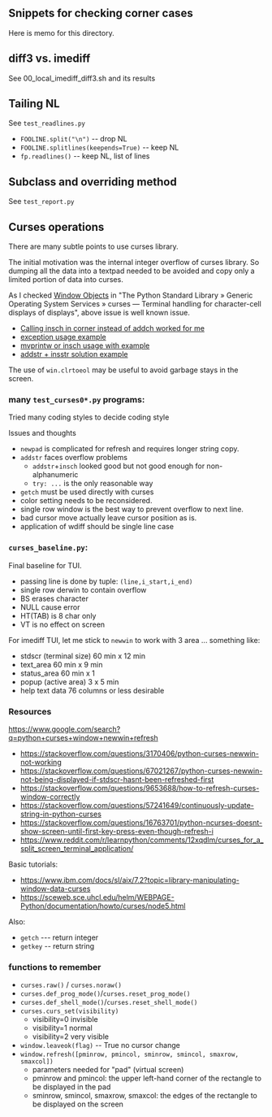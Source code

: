 ## Snippets for checking corner cases

Here is memo for this directory.

## diff3 vs. imediff

See 00_local_imediff_diff3.sh and its results

## Tailing NL

See `test_readlines.py`

* `FOOLINE.split("\n")` -- drop NL
* `FOOLINE.splitlines(keepends=True)` -- keep NL
* `fp.readlines()` -- keep NL, list of lines


## Subclass and overriding method

See `test_report.py`

## Curses operations

There are many subtle points to use curses library.

The initial motivation was the internal integer overflow of curses library.  So dumping all the data into a textpad needed to be avoided and copy only a limited portion of data into curses.

As I checked
[Window Objects](https://docs.python.org/3/library/curses.html#window-objects)
in "The Python Standard Library » Generic Operating System Services » curses — Terminal handling for character-cell displays of displays",
above issue is well known issue.

* [Calling insch in corner instead of addch worked for me](https://stackoverflow.com/questions/21594778/how-to-fill-to-lower-right-corner-in-python-curses)
* [exception usage example](https://stackoverflow.com/questions/36387625/curses-fails-when-calling-addch-on-the-bottom-right-corner)
* [mvprintw or insch usage with example](https://stackoverflow.com/questions/6574836/printing-to-right-side-or-bottom-side-of-terminal-using-ncurses)
* [addstr + insstr solution example](https://stackoverflow.com/questions/6574836/printing-to-right-side-or-bottom-side-of-terminal-using-ncurses)

The use of `win.clrtoeol` may be useful to avoid garbage stays in the screen.

### many `test_curses0*.py` programs:

Tried many coding styles to decide coding style

Issues and thoughts

* `newpad` is complicated for refresh and requires longer string copy.
* `addstr` faces overflow problems
  * `addstr`+`insch` looked good but not good enough for non-alphanumeric
  * `try: ...` is the only reasonable way
* `getch` must be used directly with curses
* color setting needs to be reconsidered.
* single row window is the best way to prevent overflow to next line.
* bad cursor move actually leave cursor position as is.
* application of wdiff should be single line case

### `curses_baseline.py`:

Final baseline for TUI.

* passing line is done by tuple: `(line,i_start,i_end)`
* single row derwin to contain overflow
* BS erases character
* NULL cause error
* HT(TAB) is 8 char only
* VT is no effect on screen


For imediff TUI, let me stick to `newwin` to work with 3 area ... something like:

* stdscr (terminal size)  60 min x 12 min
* text_area               60 min x  9 min
* status_area             60 min x  1
* popup (active area)     3     x  5 min
* help text data          76 columns or less desirable

### Resources

https://www.google.com/search?q=python+curses+window+newwin+refresh

* https://stackoverflow.com/questions/3170406/python-curses-newwin-not-working
* https://stackoverflow.com/questions/67021267/python-curses-newwin-not-being-displayed-if-stdscr-hasnt-been-refreshed-first
* https://stackoverflow.com/questions/9653688/how-to-refresh-curses-window-correctly
* https://stackoverflow.com/questions/57241649/continuously-update-string-in-python-curses
* https://stackoverflow.com/questions/16763701/python-ncurses-doesnt-show-screen-until-first-key-press-even-though-refresh-i
* https://www.reddit.com/r/learnpython/comments/12xqdlm/curses_for_a_split_screen_terminal_application/

Basic tutorials:

* https://www.ibm.com/docs/sl/aix/7.2?topic=library-manipulating-window-data-curses
* https://sceweb.sce.uhcl.edu/helm/WEBPAGE-Python/documentation/howto/curses/node5.html

Also:

* `getch` --- return integer
* `getkey` -- return string

### functions to remember

* `curses.raw()` / `curses.noraw()`
* `curses.def_prog_mode()`/`curses.reset_prog_mode()`
* `curses.def_shell_mode()`/`curses.reset_shell_mode()`
* `curses.curs_set(visibility)`
  * visibility=0 invisible
  * visibility=1 normal
  * visibility=2 very visible
* `window.leaveok(flag)` -- True no cursor change
* `window.refresh([pminrow, pmincol, sminrow, smincol, smaxrow, smaxcol])`
  * parameters needed for "pad" (virtual screen)
  * pminrow and pmincol: the upper left-hand corner of the rectangle to be displayed in the pad
  * sminrow, smincol, smaxrow, smaxcol: the edges of the rectangle to be displayed on the screen

